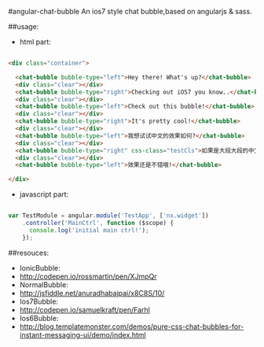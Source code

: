 #angular-chat-bubble
An ios7 style chat bubble,based on angularjs &amp; sass.


##usage:
+ html part:
```html

<div class="container">

  <chat-bubble bubble-type="left">Hey there! What's up?</chat-bubble>
  <div class="clear"></div>
  <chat-bubble bubble-type="right">Checking out iOS7 you know..</chat-bubble>
  <div class="clear"></div>
  <chat-bubble bubble-type="left">Check out this bubble!</chat-bubble>
  <div class="clear"></div>
  <chat-bubble bubble-type="right">It's pretty cool!</chat-bubble>
  <div class="clear"></div>
  <chat-bubble bubble-type="left">我想试试中文的效果如何?</chat-bubble>
  <div class="clear"></div>
  <chat-bubble bubble-type="right" css-class="testCls">如果是大段大段的中文呢?如果是大段大段的中文呢?如果是大段大段的中文呢?如果是大段大段的中文呢?如果是大段大段的中文呢?</chat-bubble>
  <div class="clear"></div>
  <chat-bubble bubble-type="left">效果还是不错哦!</chat-bubble>

</div>
```

+ javascript part:
```javascript

var TestModule = angular.module('TestApp', ['nx.widget'])
    .controller('MainCtrl', function ($scope) {
      console.log('initial main ctrl!');
    });

```


##resouces:
+ IonicBubble:
+ http://codepen.io/rossmartin/pen/XJmpQr
+ NormalBubble:
+ http://jsfiddle.net/anuradhabajpai/x8C8S/10/
+ Ios7Bubble:
+ http://codepen.io/samuelkraft/pen/Farhl
+ Ios6Bubble:
+ http://blog.templatemonster.com/demos/pure-css-chat-bubbles-for-instant-messaging-ui/demo/index.html
